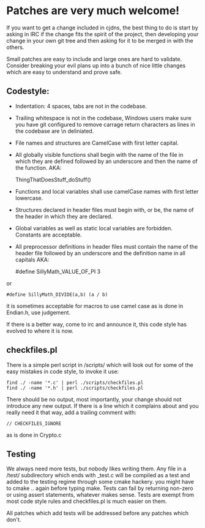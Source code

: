 Patches are very much welcome!
==============================

If you want to get a change included in cjdns, the best thing to do is start by asking in IRC
if the change fits the spirit of the project, then developing your change in your own git tree
and then asking for it to be merged in with the others.

Small patches are easy to include and large ones are hard to validate. Consider breaking your evil
plans up into a bunch of nice little changes which are easy to understand and prove safe.


Codestyle:
----------

* Indentation: 4 spaces, tabs are not in the codebase.
* Trailing whitespace is not in the codebase, Windows users make sure you have git configured to
remove carrage return characters as lines in the codebase are \n deliniated.
* File names and structures are CamelCase with first letter capital.
* All globally visible functions shall begin with the name of the file in which they are defined
followed by an underscore and then the name of the function.
AKA:

    ThingThatDoesStuff_doStuff()

* Functions and local variables shall use camelCase names with first letter lowercase.
* Structures declared in header files must begin with, or be, the name of the header in which they
are declared.
* Global variables as well as static local variables are forbidden. Constants are acceptable.
* All preprocessor definitions in header files must contain the name of the header file followed
by an underscore and the definition name in all capitals AKA:

    #define SillyMath_VALUE_OF_PI 3

or

    #define SillyMath_DIVIDE(a,b) (a / b)

it is sometimes acceptable for macros to use camel case as is done in Endian.h, use judgement.


If there is a better way, come to irc and announce it,
this code style has evolved to where it is now.


checkfiles.pl
-------------

There is a simple perl script in /scripts/ which will look out for some of the easy mistakes
in code style, to invoke it use:

    find ./ -name '*.c' | perl ./scripts/checkfiles.pl
    find ./ -name '*.h' | perl ./scripts/checkfiles.pl

There should be no output, most importantly, your change should not introduce any new output.
If there is a line which it complains about and you really need it that way, add a trailing
comment with:

    // CHECKFILES_IGNORE

as is done in Crypto.c


Testing
-------

We always need more tests, but nobody likes writing them.
Any file in a /test/ subdirectory which ends with _test.c will be compiled as a test and added
to the testing regime through some cmake hackery. you might have to cmake .. again before typing
make. Tests can fail by returning non-zero or using assert statements, whatever makes sense.
Tests are exempt from most code style rules and checkfiles.pl is much easier on them.

All patches which add tests will be addressed before any patches which don't.
